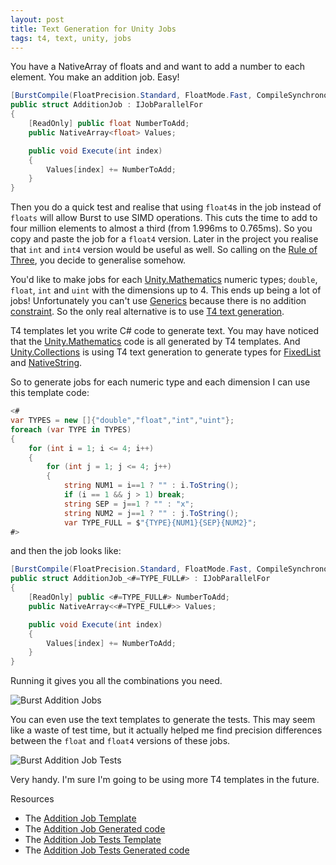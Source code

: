 ```yaml
---
layout: post
title: Text Generation for Unity Jobs
tags: t4, text, unity, jobs
---
```


You have a NativeArray of floats and and want to add a number to each element. You make an addition job. Easy!

```csharp
[BurstCompile(FloatPrecision.Standard, FloatMode.Fast, CompileSynchronously = true)]
public struct AdditionJob : IJobParallelFor
{
    [ReadOnly] public float NumberToAdd;
    public NativeArray<float> Values;

    public void Execute(int index)
    {
        Values[index] += NumberToAdd;
    }
}
```

<!--more-->

Then you do a quick test and realise that using `float4`s in the job instead of `floats` will allow Burst to use SIMD operations. This cuts the time to add to four million elements to almost a third (from 1.996ms to 0.765ms). So you copy and paste the job for a `float4` version. Later in the project you realise that `int` and `int4` version would be useful as well. So calling on the [Rule of Three](https://en.wikipedia.org/wiki/Rule_of_three_(computer_programming)), you decide to generalise somehow.

You'd like to make jobs for each [Unity.Mathematics](https://github.com/Unity-Technologies/Unity.Mathematics) numeric types; `double`, `float`, `int` and `uint` with the dimensions up to 4. This ends up being a lot of jobs! Unfortunately you can't use [Generics](https://docs.microsoft.com/en-us/dotnet/csharp/programming-guide/generics/) because there is no addition [constraint](https://docs.microsoft.com/en-us/dotnet/csharp/programming-guide/generics/constraints-on-type-parameters). So the only real alternative is to use [T4 text generation](https://docs.microsoft.com/en-us/visualstudio/modeling/code-generation-and-t4-text-templates?view=vs-2019).

T4 templates let you write C# code to generate text. You may have noticed that the [Unity.Mathematics](https://github.com/Unity-Technologies/Unity.Mathematics) code is all generated by T4 templates. And [Unity.Collections](https://docs.unity3d.com/Packages/com.unity.collections@0.0/manual/index.html) is using T4 text generation to generate types for [FixedList](https://docs.unity3d.com/Packages/com.unity.collections@0.4/api/Unity.Collections.FixedListByte128.html) and [NativeString](https://docs.unity3d.com/Packages/com.unity.collections@0.4/api/Unity.Collections.NativeString128.html).

So to generate jobs for each numeric type and each dimension I can use this template code:

```csharp
<#
var TYPES = new []{"double","float","int","uint"};
foreach (var TYPE in TYPES)
{
    for (int i = 1; i <= 4; i++)
    {
        for (int j = 1; j <= 4; j++)
        {
            string NUM1 = i==1 ? "" : i.ToString();
            if (i == 1 && j > 1) break;
            string SEP = j==1 ? "" : "x";
            string NUM2 = j==1 ? "" : j.ToString();
            var TYPE_FULL = $"{TYPE}{NUM1}{SEP}{NUM2}";
#>
```

and then the job looks like:

```csharp
[BurstCompile(FloatPrecision.Standard, FloatMode.Fast, CompileSynchronously = true)]
public struct AdditionJob_<#=TYPE_FULL#> : IJobParallelFor
{
    [ReadOnly] public <#=TYPE_FULL#> NumberToAdd;
    public NativeArray<<#=TYPE_FULL#>> Values;

    public void Execute(int index)
    {
        Values[index] += NumberToAdd;
    }
}
```

Running it gives you all the combinations you need.

![Burst Addition Jobs]({{site.assetsurl}}/images/blog/AdditionJobs.png "Addition Jobs")


You can even use the text templates to generate the tests. This may seem like a waste of test time, but it actually helped me find precision differences between the `float` and `float4` versions of these jobs.

![Burst Addition Job Tests]({{site.assetsurl}}/images/blog/AdditionJobTests.png "Addition Job Tests")

Very handy. I'm sure I'm going to be using more T4 templates in the future.

Resources

* The [Addition Job Template](https://github.com/johnsietsma/InfPoints/blob/master/com.infpoints/Runtime/AdditionJob.tt)
* The [Addition Job Generated code](https://github.com/johnsietsma/InfPoints/blob/master/com.infpoints/Runtime/AdditionJob.gen.cs)
* The [Addition Job Tests Template](https://github.com/johnsietsma/InfPoints/blob/master/com.infpoints/Tests/Editor/AdditionJobTests.tt)
* The [Addition Job Tests Generated code](https://github.com/johnsietsma/InfPoints/blob/master/com.infpoints/Tests/Editor/AdditionJobTests.gen.cs)

